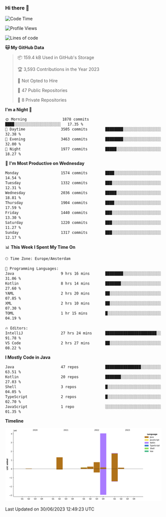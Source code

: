 ### Hi there 👋


<!--START_SECTION:waka-->
![Code Time](http://img.shields.io/badge/Code%20Time-3%2C295%20hrs%2044%20mins-blue)

![Profile Views](http://img.shields.io/badge/Profile%20Views-110-blue)

![Lines of code](https://img.shields.io/badge/From%20Hello%20World%20I%27ve%20Written-8.5%20million%20lines%20of%20code-blue)

**🐱 My GitHub Data** 

> 📦 159.4 kB Used in GitHub's Storage 
 > 
> 🏆 3,593 Contributions in the Year 2023
 > 
> 🚫 Not Opted to Hire
 > 
> 📜 47 Public Repositories 
 > 
> 🔑 8 Private Repositories 
 > 
**I'm a Night 🦉** 

```text
🌞 Morning                1878 commits        ████░░░░░░░░░░░░░░░░░░░░░   17.35 % 
🌆 Daytime                3505 commits        ████████░░░░░░░░░░░░░░░░░   32.38 % 
🌃 Evening                3463 commits        ████████░░░░░░░░░░░░░░░░░   32.00 % 
🌙 Night                  1977 commits        █████░░░░░░░░░░░░░░░░░░░░   18.27 % 
```
📅 **I'm Most Productive on Wednesday** 

```text
Monday                   1574 commits        ████░░░░░░░░░░░░░░░░░░░░░   14.54 % 
Tuesday                  1332 commits        ███░░░░░░░░░░░░░░░░░░░░░░   12.31 % 
Wednesday                2036 commits        █████░░░░░░░░░░░░░░░░░░░░   18.81 % 
Thursday                 1904 commits        ████░░░░░░░░░░░░░░░░░░░░░   17.59 % 
Friday                   1440 commits        ███░░░░░░░░░░░░░░░░░░░░░░   13.30 % 
Saturday                 1220 commits        ███░░░░░░░░░░░░░░░░░░░░░░   11.27 % 
Sunday                   1317 commits        ███░░░░░░░░░░░░░░░░░░░░░░   12.17 % 
```


📊 **This Week I Spent My Time On** 

```text
🕑︎ Time Zone: Europe/Amsterdam

💬 Programming Languages: 
Java                     9 hrs 16 mins       ████████░░░░░░░░░░░░░░░░░   31.06 % 
Kotlin                   8 hrs 14 mins       ███████░░░░░░░░░░░░░░░░░░   27.60 % 
YAML                     2 hrs 20 mins       ██░░░░░░░░░░░░░░░░░░░░░░░   07.85 % 
XML                      2 hrs 10 mins       ██░░░░░░░░░░░░░░░░░░░░░░░   07.30 % 
TOML                     1 hr 15 mins        █░░░░░░░░░░░░░░░░░░░░░░░░   04.19 % 

🔥 Editors: 
IntelliJ                 27 hrs 24 mins      ███████████████████████░░   91.78 % 
VS Code                  2 hrs 27 mins       ██░░░░░░░░░░░░░░░░░░░░░░░   08.22 % 
```

**I Mostly Code in Java** 

```text
Java                     47 repos            ████████████████░░░░░░░░░   63.51 % 
Kotlin                   20 repos            ███████░░░░░░░░░░░░░░░░░░   27.03 % 
Shell                    3 repos             █░░░░░░░░░░░░░░░░░░░░░░░░   04.05 % 
TypeScript               2 repos             █░░░░░░░░░░░░░░░░░░░░░░░░   02.70 % 
JavaScript               1 repo              ░░░░░░░░░░░░░░░░░░░░░░░░░   01.35 % 
```



**Timeline**

![Lines of Code chart](https://raw.githubusercontent.com/powercasgamer/powercasgamer/master/assets/bar_graph.png)


 Last Updated on 30/06/2023 12:49:23 UTC
<!--END_SECTION:waka-->
